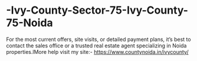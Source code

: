 # -Ivy-County-Sector-75-Ivy-County-75-Noida
For the most current offers, site visits, or detailed payment plans, it’s best to contact the sales office or a trusted real estate agent specializing in Noida properties.lMore help visit my site:- https://www.countynoida.in/ivycounty/
